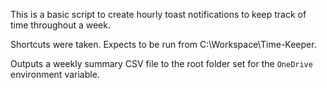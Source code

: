 This is a basic script to create hourly toast notifications to keep track of time throughout a week.

Shortcuts were taken. Expects to be run from C:\Workspace\Time-Keeper.

Outputs a weekly summary CSV file to the root folder set for the `OneDrive` environment variable.